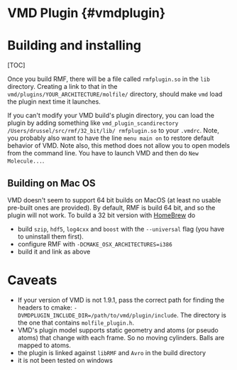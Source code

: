 VMD Plugin {#vmdplugin}
==========

# Building and installing #
[TOC]

Once you build RMF, there will be a file called `rmfplugin.so` in the
`lib` directory. Creating a link to that in the
`vmd/plugins/YOUR_ARCHITECTURE/molfile/` directory, should make `vmd`
load the plugin next time it launches.

If you can't modify your VMD build's plugin directory, you can load the
plugin by adding something like `vmd_plugin_scandirectory /Users/drussel/src/rmf/32_bit/lib/ rmfplugin.so`
to your `.vmdrc`. Note, you probably also want to have the line `menu main on`
to restore default behavior of VMD. Note also, this method does not allow
you to open models from the command line. You have to launch VMD and then do
`New Molecule...`.


## Building on Mac OS ##
VMD doesn't seem to support 64 bit builds on MacOS (at least no usable
pre-built ones are provided). By default, RMF is build 64 bit, and so
the plugin will not work. To build a 32 bit version with
[HomeBrew](http://brew.sh) do
- build `szip`, `hdf5`, `log4cxx` and `boost` with the `--universal` flag
  (you have to uninstall them first).
- configure RMF with `-DCMAKE_OSX_ARCHITECTURES=i386`
- build it and link as above


# Caveats #
- If your version of VMD is not 1.9.1, pass the correct path for
  finding the headers to cmake:
  `-DVMDPLUGIN_INCLUDE_DIR=/path/to/vmd/plugin/include`. The directory
  is the one that contains `molfile_plugin.h`.
- VMD's plugin model supports static geometry and atoms (or pseudo
  atoms) that change with each frame. So no moving cylinders. Balls
  are mapped to atoms.
- the plugin is linked against `libRMF` and `Avro` in the build directory
- it is not been tested on windows
